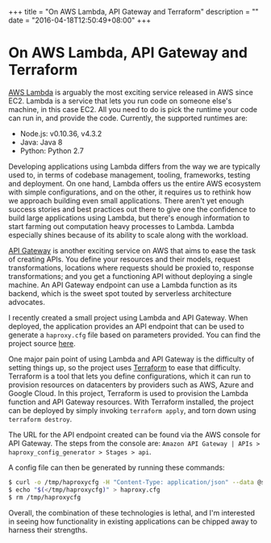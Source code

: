 +++
title = "On AWS Lambda, API Gateway and Terraform"
description = ""
date = "2016-04-18T12:50:49+08:00"
+++

# On AWS Lambda, API Gateway and Terraform

[AWS Lambda](https://aws.amazon.com/lambda/) is arguably the most exciting service released in AWS since EC2. Lambda is a service that lets you run code on someone else's machine, in this case EC2. All you need to do is pick the runtime your code can run in, and provide the code. Currently, the supported runtimes are:

* Node.js: v0.10.36, v4.3.2
* Java: Java 8
* Python: Python 2.7

Developing applications using Lambda differs from the way we are typically used to, in terms of codebase management, tooling, frameworks, testing and deployment. On one hand, Lambda offers us the entire AWS ecosystem with simple configurations, and on the other, it requires us to rethink how we approach building even small applications. There aren't yet enough success stories and best practices out there to give one the confidence to build large applications using Lambda, but there's enough information to start farming out computation heavy processes to Lambda. Lambda especially shines because of its ability to scale along with the workload.

[API Gateway](https://aws.amazon.com/api-gateway/) is another exciting service on AWS that aims to ease the task of creating APIs. You define your resources and their models, request transformations, locations where requests should be proxied to, response transformations; and you get a functioning API without deploying a single machine. An API Gateway endpoint can use a Lambda function as its backend, which is the sweet spot touted by serverless architecture advocates.

I recently created a small project using Lambda and API Gateway. When deployed, the application provides an API endpoint that can be used to generate a `haproxy.cfg` file based on parameters provided. You can find the project source [here](https://github.com/shuaibiyy/haproxy-config-generator).

One major pain point of using Lambda and API Gateway is the difficulty of setting things up, so the project uses [Terraform](https://terraform.io) to ease that difficulty. Terraform is a tool that lets you define configurations, which it can run to provision resources on datacenters by providers such as AWS, Azure and Google Cloud. In this project, Terraform is used to provision the Lambda function and API Gateway resources. With Terraform installed, the project can be deployed by simply invoking `terraform apply`, and torn down using `terraform destroy`.

The URL for the API endpoint created can be found via the AWS console for API Gateway. The steps from the console are: `Amazon API Gateway | APIs > haproxy_config_generator > Stages > api`.

A config file can then be generated by running these commands:
```bash
$ curl -o /tmp/haproxycfg -H "Content-Type: application/json" --data @sample-data/data.json <invoke_url>/generate
$ echo "$(</tmp/haproxycfg)" > haproxy.cfg
$ rm /tmp/haproxycfg
```

Overall, the combination of these technologies is lethal, and I'm interested in seeing how functionality in existing applications can be chipped away to harness their strengths.